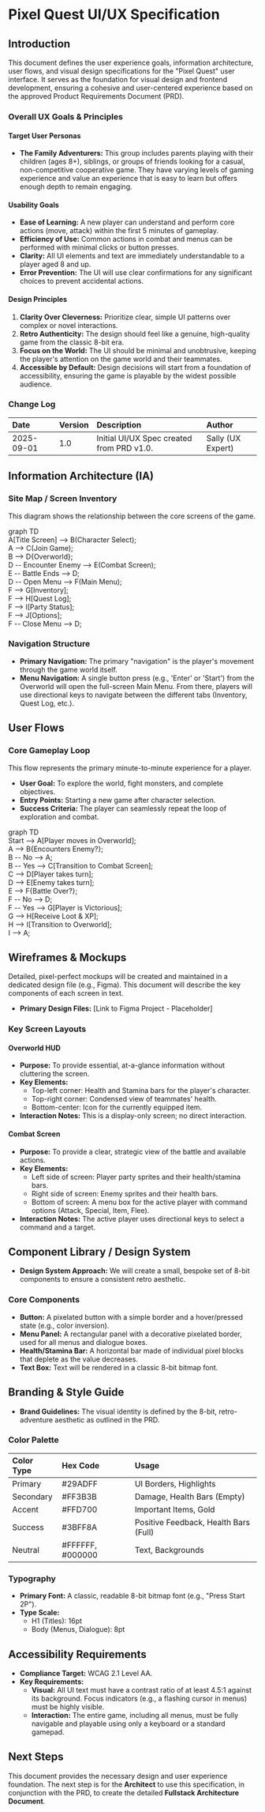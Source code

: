 # **Pixel Quest UI/UX Specification**

## **Introduction**

This document defines the user experience goals, information architecture, user flows, and visual design specifications for the "Pixel Quest" user interface. It serves as the foundation for visual design and frontend development, ensuring a cohesive and user-centered experience based on the approved Product Requirements Document (PRD).

### **Overall UX Goals & Principles**

#### **Target User Personas**

* **The Family Adventurers:** This group includes parents playing with their children (ages 8+), siblings, or groups of friends looking for a casual, non-competitive cooperative game. They have varying levels of gaming experience and value an experience that is easy to learn but offers enough depth to remain engaging.

#### **Usability Goals**

* **Ease of Learning:** A new player can understand and perform core actions (move, attack) within the first 5 minutes of gameplay.  
* **Efficiency of Use:** Common actions in combat and menus can be performed with minimal clicks or button presses.  
* **Clarity:** All UI elements and text are immediately understandable to a player aged 8 and up.  
* **Error Prevention:** The UI will use clear confirmations for any significant choices to prevent accidental actions.

#### **Design Principles**

1. **Clarity Over Cleverness:** Prioritize clear, simple UI patterns over complex or novel interactions.  
2. **Retro Authenticity:** The design should feel like a genuine, high-quality game from the classic 8-bit era.  
3. **Focus on the World:** The UI should be minimal and unobtrusive, keeping the player's attention on the game world and their teammates.  
4. **Accessible by Default:** Design decisions will start from a foundation of accessibility, ensuring the game is playable by the widest possible audience.

### **Change Log**

| Date | Version | Description | Author |
| :---- | :---- | :---- | :---- |
| 2025-09-01 | 1.0 | Initial UI/UX Spec created from PRD v1.0. | Sally (UX Expert) |

## **Information Architecture (IA)**

### **Site Map / Screen Inventory**

This diagram shows the relationship between the core screens of the game.

graph TD  
    A\[Title Screen\] \--\> B(Character Select);  
    A \--\> C(Join Game);  
    B \--\> D{Overworld};  
    D \-- Encounter Enemy \--\> E(Combat Screen);  
    E \-- Battle Ends \--\> D;  
    D \-- Open Menu \--\> F(Main Menu);  
    F \--\> G\[Inventory\];  
    F \--\> H\[Quest Log\];  
    F \--\> I\[Party Status\];  
    F \--\> J\[Options\];  
    F \-- Close Menu \--\> D;

### **Navigation Structure**

* **Primary Navigation:** The primary "navigation" is the player's movement through the game world itself.  
* **Menu Navigation:** A single button press (e.g., 'Enter' or 'Start') from the Overworld will open the full-screen Main Menu. From there, players will use directional keys to navigate between the different tabs (Inventory, Quest Log, etc.).

## **User Flows**

### **Core Gameplay Loop**

This flow represents the primary minute-to-minute experience for a player.

* **User Goal:** To explore the world, fight monsters, and complete objectives.  
* **Entry Points:** Starting a new game after character selection.  
* **Success Criteria:** The player can seamlessly repeat the loop of exploration and combat.

graph TD  
    Start \--\> A\[Player moves in Overworld\];  
    A \--\> B{Encounters Enemy?};  
    B \-- No \--\> A;  
    B \-- Yes \--\> C\[Transition to Combat Screen\];  
    C \--\> D\[Player takes turn\];  
    D \--\> E\[Enemy takes turn\];  
    E \--\> F{Battle Over?};  
    F \-- No \--\> D;  
    F \-- Yes \--\> G\[Player is Victorious\];  
    G \--\> H\[Receive Loot & XP\];  
    H \--\> I\[Transition to Overworld\];  
    I \--\> A;

## **Wireframes & Mockups**

Detailed, pixel-perfect mockups will be created and maintained in a dedicated design file (e.g., Figma). This document will describe the key components of each screen in text.

* **Primary Design Files:** \[Link to Figma Project \- Placeholder\]

### **Key Screen Layouts**

#### **Overworld HUD**

* **Purpose:** To provide essential, at-a-glance information without cluttering the screen.  
* **Key Elements:**  
  * Top-left corner: Health and Stamina bars for the player's character.  
  * Top-right corner: Condensed view of teammates' health.  
  * Bottom-center: Icon for the currently equipped item.  
* **Interaction Notes:** This is a display-only screen; no direct interaction.

#### **Combat Screen**

* **Purpose:** To provide a clear, strategic view of the battle and available actions.  
* **Key Elements:**  
  * Left side of screen: Player party sprites and their health/stamina bars.  
  * Right side of screen: Enemy sprites and their health bars.  
  * Bottom of screen: A menu box for the active player with command options (Attack, Special, Item, Flee).  
* **Interaction Notes:** The active player uses directional keys to select a command and a target.

## **Component Library / Design System**

* **Design System Approach:** We will create a small, bespoke set of 8-bit components to ensure a consistent retro aesthetic.

### **Core Components**

* **Button:** A pixelated button with a simple border and a hover/pressed state (e.g., color inversion).  
* **Menu Panel:** A rectangular panel with a decorative pixelated border, used for all menus and dialogue boxes.  
* **Health/Stamina Bar:** A horizontal bar made of individual pixel blocks that deplete as the value decreases.  
* **Text Box:** Text will be rendered in a classic 8-bit bitmap font.

## **Branding & Style Guide**

* **Brand Guidelines:** The visual identity is defined by the 8-bit, retro-adventure aesthetic as outlined in the PRD.

### **Color Palette**

| Color Type | Hex Code | Usage |
| :---- | :---- | :---- |
| Primary | \#29ADFF | UI Borders, Highlights |
| Secondary | \#FF3B3B | Damage, Health Bars (Empty) |
| Accent | \#FFD700 | Important Items, Gold |
| Success | \#3BFF8A | Positive Feedback, Health Bars (Full) |
| Neutral | \#FFFFFF, \#000000 | Text, Backgrounds |

### **Typography**

* **Primary Font:** A classic, readable 8-bit bitmap font (e.g., "Press Start 2P").  
* **Type Scale:**  
  * H1 (Titles): 16pt  
  * Body (Menus, Dialogue): 8pt

## **Accessibility Requirements**

* **Compliance Target:** WCAG 2.1 Level AA.  
* **Key Requirements:**  
  * **Visual:** All UI text must have a contrast ratio of at least 4.5:1 against its background. Focus indicators (e.g., a flashing cursor in menus) must be highly visible.  
  * **Interaction:** The entire game, including all menus, must be fully navigable and playable using only a keyboard or a standard gamepad.

## **Next Steps**

This document provides the necessary design and user experience foundation. The next step is for the **Architect** to use this specification, in conjunction with the PRD, to create the detailed **Fullstack Architecture Document**.